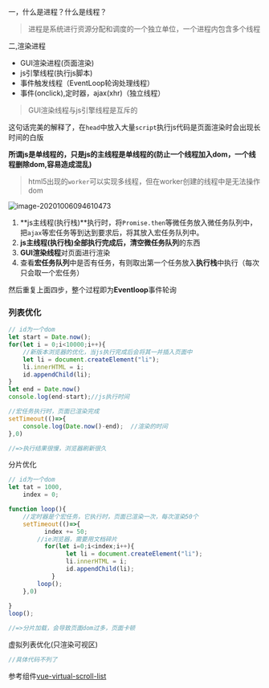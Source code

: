 一，什么是进程？什么是线程？

> 进程是系统进行资源分配和调度的一个独立单位，一个进程内包含多个线程 

二,渲染进程

* GUI渲染进程(页面渲染)
* js引擎线程(执行js脚本)
* 事件触发线程（EventLoop轮询处理线程）
* 事件(onclick),定时器，ajax(xhr)（独立线程）

> GUI渲染线程与js引擎线程是互斥的

这句话完美的解释了，在`head`中放入大量`script`执行js代码是页面渲染时会出现长时间的白版



**所谓js是单线程的，只是js的主线程是单线程的(防止一个线程加入dom，一个线程删除dom,容易造成混乱)**   

>  html5出现的`worker`可以实现多线程，但在worker创建的线程中是无法操作dom

![image-20201006094610473](C:\Users\li2322873900\Desktop\记录\Vue\image-20201006094610473.png)

1. **js主线程(执行栈)**执行时，将`Promise.then`等微任务放入微任务队列中，把`ajax`等宏任务等到达到要求后，将其放入宏任务队列中。
2. **js主线程(执行栈)**全部执行完成后，清空**微任务队列**的东西
3. **GUI渲染线程**对页面进行渲染
4. 查看**宏任务队列**中是否有任务，有则取出第一个任务放入**执行栈**中执行（每次只会取一个宏任务）

然后重复上面四步，整个过程即为**Eventloop**事件轮询

### 列表优化

```js
// id为一个dom
let start = Date.now();
for(let i = 0;i<10000;i++){
    //新版本浏览器的优化，当js执行完成后会将其一并插入页面中
    let li = document.createElement("li");
    li.innerHTML = i;
    id.appendChild(li);
}
let end = Date.now()
console.log(end-start);//js执行时间

//宏任务执行时，页面已渲染完成
setTimeout(()=>{
    console.log(Date.now()-end);  //渲染的时间
},0)

//=>执行结果很慢，浏览器刷新很久
```

分片优化

```js
// id为一个dom
let tat = 1000,
    index = 0;

function loop(){
    //定时器是个宏任务，它执行时，页面已渲染一次，每次渲染50个
    setTimeout(()=>{
          index += 50;
        //ie浏览器，需要用文档碎片
    	  for(let i=0;i<index;i++){
    			let li = document.createElement("li");
    			li.innerHTML = i;
    			id.appendChild(li);
    		}
        loop();
    },0)
  
}
loop();

//=>分片加载，会导致页面dom过多，页面卡顿
```

虚拟列表优化(只渲染可视区)

```js
//具体代码不列了
```

参考组件<a href = "https://www.npmjs.com/package/vue-virtual-scroll-list">vue-virtual-scroll-list</a>


